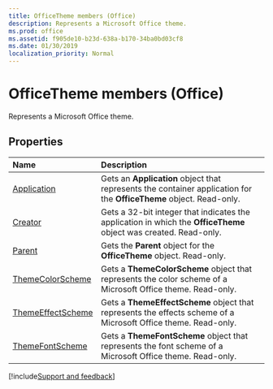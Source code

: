 ```yaml
---
title: OfficeTheme members (Office)
description: Represents a Microsoft Office theme.
ms.prod: office
ms.assetid: f905de10-b23d-638a-b170-34ba0bd03cf8
ms.date: 01/30/2019
localization_priority: Normal
---
```



# OfficeTheme members (Office)

Represents a Microsoft Office theme.

## Properties

|Name|Description|
|:-----|:-----|
|[Application](../../Office.OfficeTheme.Application.md)|Gets an **Application** object that represents the container application for the **OfficeTheme** object. Read-only.|
|[Creator](../../Office.OfficeTheme.Creator.md)|Gets a 32-bit integer that indicates the application in which the **OfficeTheme** object was created. Read-only.|
|[Parent](../../Office.OfficeTheme.Parent.md)|Gets the **Parent** object for the **OfficeTheme** object. Read-only.|
|[ThemeColorScheme](../../Office.OfficeTheme.ThemeColorScheme.md)|Gets a **ThemeColorScheme** object that represents the color scheme of a Microsoft Office theme. Read-only.|
|[ThemeEffectScheme](../../Office.OfficeTheme.ThemeEffectScheme.md)|Gets a **ThemeEffectScheme** object that represents the effects scheme of a Microsoft Office theme. Read-only.|
|[ThemeFontScheme](../../Office.OfficeTheme.ThemeFontScheme.md)|Gets a **ThemeFontScheme** object that represents the font scheme of a Microsoft Office theme. Read-only.|

[!include[Support and feedback](~/includes/feedback-boilerplate.md)]